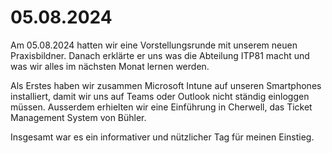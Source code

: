 # 05.08.2024

Am 05.08.2024 hatten wir eine Vorstellungsrunde mit unserem neuen Praxisbildner. Danach erklärte er uns was die Abteilung ITP81 macht und was wir alles im nächsten Monat lernen werden. 

Als Erstes haben wir zusammen Microsoft Intune auf unseren Smartphones installiert, damit wir uns auf Teams oder Outlook nicht ständig einloggen müssen. Ausserdem erhielten wir eine Einführung in Cherwell, das Ticket Management System von Bühler. 

Insgesamt war es ein informativer und nützlicher Tag für meinen Einstieg.
